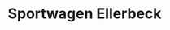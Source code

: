 ---
title: "Sportwagen Ellerbeck"
url: /strasslach-dingharting/sportwagen-ellerbeck/
shop: Autowerkstatt
---